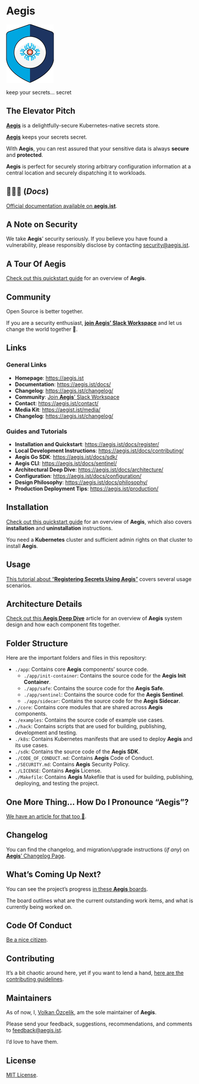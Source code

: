 # Aegis

![Aegis](assets/aegis-icon.png "Aegis")

keep your secrets… secret

[spire]: https://spiffe.io/ "SPIFFE: Secure Production Identity Framework for Everyone"

## The Elevator Pitch

[**Aegis**](https://aegis.ist) is a delightfully-secure Kubernetes-native secrets store.

[**Aegis**](https://aegis.ist) keeps your secrets secret.

With **Aegis**, you can rest assured that your
sensitive data is always **secure** and **protected**.

**Aegis** is perfect for securely storing arbitrary configuration information at
a central location and securely dispatching it to workloads.

## 🦆🦆🦆 (*Docs*)

[Official documentation available on **aegis.ist**](https://aegis.ist).

## A Note on Security

We take **Aegis**’ security seriously. If you believe you have found a vulnerability,
please responsibly disclose by contacting [security@aegis.ist](mailto:security@aegis.ist).

## A Tour Of Aegis

[Check out this quickstart guide][quickstart] for an overview of **Aegis**.

[quickstart]: https://aegis.ist/docs/

## Community

Open Source is better together.

If you are a security enthusiast, [**join Aegis’ Slack Workspace**][slack-invite]
and let us change the world together 🤘.

## Links

### General Links

* **Homepage**: <https://aegis.ist>
* **Documentation**: <https://aegis.ist/docs/>
* **Changelog**: <https://aegis.ist/changelog/>
* **Community**: [Join **Aegis**’ Slack Workspace][slack-invite]
* **Contact**: <https://aegis.ist/contact/>
* **Media Kit**: <https://aegist.ist/media/>
* **Changelog**: <https://aegis.ist/changelog/>

### Guides and Tutorials

* **Installation and Quickstart**: <https://aegis.ist/docs/register/>
* **Local Development Instructions**: <https://aegis.ist/docs/contributing/>
* **Aegis Go SDK**: <https://aegis.ist/docs/sdk/>
* **Aegis CLI**: <https://aegis.ist/docs/sentinel/>
* **Architectural Deep Dive**: <https://aegis.ist/docs/architecture/>
* **Configuration**: <https://aegis.ist/docs/configuration/>
* **Design Philosophy**: <https://aegis.ist/docs/philosophy/>
* **Production Deployment Tips**: <https://aegis.ist/production/>

## Installation

[Check out this quickstart guide][quickstart] for an overview of **Aegis**,
which also covers **installation** and **uninstallation** instructions.

[quickstart]: https://aegis.ist/docs/

You need a **Kubernetes** cluster and sufficient admin rights on that cluster to
install **Aegis**.

## Usage

[This tutorial about “**Registering Secrets Using Aegis**”][register] covers
several usage scenarios.

[register]: https://aegis.ist/docs/register/

## Architecture Details

[Check out this **Aegis Deep Dive**][deep-dive] article for an overview
of **Aegis** system design and how each component fits together.

[deep-dive]: https://aegis.ist/docs/architecture/

## Folder Structure

Here are the important folders and files in this repository:

* `./app`: Contains core **Aegis** components’ source code.
    * `./app/init-container`: Contains the source code for the **Aegis Init Container**.
    * `./app/safe`: Contains the source code for the **Aegis Safe**.
    * `./app/sentinel`: Contains the source code for the **Aegis Sentinel**.
    * `./app/sidecar`: Contains the source code for the **Aegis Sidecar**.
* `./core`: Contains core modules that are shared across **Aegis** components.
* `./examples`: Contains the source code of example use cases.
* `./hack`: Contains scripts that are used for building, publishing, development
  and testing.
* `./k8s`: Contains Kubernetes manifests that are used to deploy **Aegis** and
  its use cases.
* `./sdk`: Contains the source code of the **Aegis SDK**.
* `./CODE_OF_CONDUCT.md`: Contains **Aegis** Code of Conduct.
* `./SECURITY.md`: Contains **Aegis** Security Policy.
* `./LICENSE`: Contains **Aegis** License.
* `./Makefile`: Contains **Aegis** Makefile that is used for building,
  publishing, deploying, and testing the project.

## One More Thing… How Do I Pronounce “Aegis”?

[We have an article for that too 🙂][pronounce].

[pronounce]: https://aegis.ist/pronunciation/

## Changelog

You can find the changelog, and migration/upgrade instructions (*if any*)
on [**Aegis**’ Changelog Page](https://aegis.ist/changelog/).

## What’s Coming Up Next?

You can see the project’s progress [in these **Aegis** boards][mdp].

The board outlines what are the current outstanding work items, and what is
currently being worked on.

[mdp]: https://github.com/orgs/shieldworks/projects/1/views/2

## Code Of Conduct

[Be a nice citizen](CODE_OF_CONDUCT.md).

## Contributing

It’s a bit chaotic around here, yet if you want to lend a hand,
[here are the contributing guidelines](CONTRIBUTING.md).

## Maintainers

As of now, I, [Volkan Özçelik][me], am the sole maintainer of **Aegis**.

[me]: https://github.com/v0lkan "Volkan Özçelik"

Please send your feedback, suggestions, recommendations, and comments to
[feedback@aegis.ist](mailto:feedback@aegis.ist).

I’d love to have them.

## License

[MIT License](LICENSE).


[slack-invite]: https://join.slack.com/t/aegis-6n41813/shared_invite/zt-1myzqdi6t-jTvuRd1zDLbHX0gN8VkCqg "Join aegis.slack.com"

[aegis-web]: https://aegis.ist/

[aegis-projects]: https://aegis.ist/docs/architecture/#projects
[aegis-repo]: https://github.com/shieldworks/aegis
